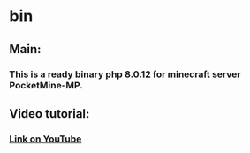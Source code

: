 # bin
<h2>Main:</h2>
<h3>This is a ready binary php 8.0.12 for minecraft server PocketMine-MP.</h3>
<h2>Video tutorial:</h2>
<h3>
<a href="https://youtu.be/7FYvi0aUx7Y">Link on YouTube</a>
</h3>
